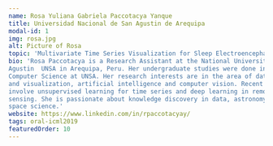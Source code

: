 ```yaml
---
name: Rosa Yuliana Gabriela Paccotacya Yanque
title: Universidad Nacional de San Agustin de Arequipa
modal-id: 1
img: rosa.jpg
alt: Picture of Rosa
topic: 'Multivariate Time Series Visualization for Sleep Electroencephalograms'
bio: 'Rosa Paccotacya is a Research Assistant at the National University of San
Agustin  UNSA in Arequipa, Peru. Her undergraduate studies were done in
Computer Science at UNSA. Her research interests are in the area of data mining
and visualization, artificial intelligence and computer vision. Recent projects
involve unsupervised learning for time series and deep learning in remote
sensing. She is passionate about knowledge discovery in data, astronomy and
space science.' 
website: https://www.linkedin.com/in/rpaccotacyay/ 
tags: oral-icml2019
featuredOrder: 10
---
```

